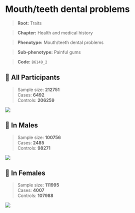 # Mouth/teeth dental problems
> **Root:** Traits  

> **Chapter:** Health and medical history  

> **Phenotype:** Mouth/teeth dental problems  

> **Sub-phenotype:** Painful gums  

> **Code:** `B6149_2`

## 🧪 All Participants  
> Sample size: **212751**  
> Cases: **6492**  
> Controls: **206259**
<img src="/Traits/Figures/ALL/B6149_2.png"/>
<CsvTable src="/Traits_Data/ALL/LG_B6149_2.csv" label="🔍 View full results" />

## 👨 In Males  
> Sample size: **100756**  
> Cases: **2485**  
> Controls: **98271**
<img src="/Traits/Figures/Male/B6149_2.png"/>
<CsvTable src="/Traits_Data/Male/LG_B6149_2.csv" label="🔍 View full results" />

## 👩 In Females  
> Sample size: **111995**  
> Cases: **4007**  
> Controls: **107988**
<img src="/Traits/Figures/Female/B6149_2.png"/>
<CsvTable src="/Traits_Data/Female/LG_B6149_2.csv" label="🔍 View full results" />
